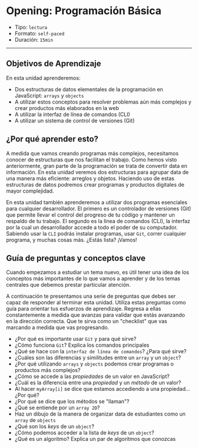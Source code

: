 # Opening: Programación Básica

- Tipo: `lectura`
- Formato: `self-paced`
- Duración: `15min`

***

## Objetivos de Aprendizaje

En esta unidad aprenderemos:

- Dos estructuras de datos elementales de la programación en JavaScript:
  `arrays` y `objects`
- A utilizar estos conceptos para resolver problemas aún más complejos y crear
  productos más elaborados en la web
- A utilizar la interfaz de línea de comandos (CLI)
- A utilizar un sistema de control de versiones (Git)

## ¿Por qué aprender esto?

A medida que vamos creando programas más complejos, necesitamos conocer de
estructuras que nos facilitan el trabajo. Como hemos visto anteriormente, gran
parte de la programación se trata de convertir data en información. En esta
unidad veremos dos estructuras para agrupar data de una manera más eficiente:
arreglos y objetos. Haciendo uso de estas estructuras de datos podremos crear
programas y productos digitales de mayor complejidad.

En esta unidad también aprenderemos a utilizar dos programas esenciales para
cualquier desarrollador. El primero es un controlador de versiones (Git) que
permite llevar el control del progreso de tu código y mantener un respaldo de
tu trabajo. El segundo es la línea de comandos (CLI), la interfaz por la cual
un desarrollador accede a todo el poder de su computador. Sabiendo usar la
`CLI` podrás instalar programas, usar `Git`, correr cualquier programa, y
muchas cosas más. ¿Estás lista? ¡Vamos!

## Guía de preguntas y conceptos clave

Cuando empezamos a estudiar un tema nuevo, es útil tener una idea de los
conceptos más importantes de lo que vamos a aprender y de los temas centrales
que debemos prestar particular atención.

A continuación te presentamos una serie de preguntas que debes ser capaz de
responder al terminar esta unidad. Utiliza estas preguntas como guía para
orientar tus esfuerzos de aprendizaje. Regresa a ellas constantemente a medida
que avanzas para validar que estás avanzando en la dirección correcta. Que te
sirva como un "checklist" que vas marcando a medida que vas progresando.

- ¿Por qué es importante usar `Git` y para qué sirve?
- ¿Cómo funciona `Git`? Explica los comandos principales
- ¿Qué se hace con la `interfaz de línea de comandos`? ¿Para qué sirve?
- ¿Cuáles son las diferencias y similitudes entre un `array` y un `object`?
- ¿Por qué utilizando `arrays` y `objects` podemos crear programas o productos
  más complejos?
- ¿Cómo se accede a las _propiedades_ de un valor en JavaScript?
- ¿Cuál es la diferencia entre una _propiedad_ y un _método_ de un valor?
- Al hacer `myArray[i]` se dice que estamos accediendo a una propiedad...
  ¿Por qué?
- ¿Por qué se dice que los métodos se "llaman"?
- ¿Qué se entiende por un `array 2D`?
- Haz un dibujo de la manera de organizar data de estudiantes como
  un `array` de `objects`
- ¿Qué son los _keys_ de un `object`?
- ¿Cómo podemos acceder a la lista de _keys_ de un `object`?
- ¿Qué es un algoritmo? Explica un par de algoritmos que conozcas
